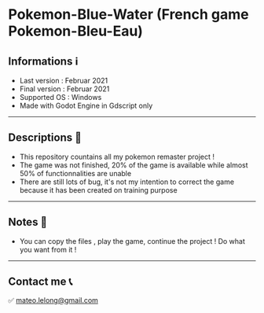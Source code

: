 # Pokemon-Blue-Water (French game Pokemon-Bleu-Eau)

## Informations ℹ️
- Last version : Februar 2021
- Final version : Februar 2021
- Supported OS : Windows
- Made with Godot Engine in Gdscript only
-------------------------------------------------------------------------------------------------------------------------------------------------------------------------
## Descriptions 🔎
 - This repository countains all my pokemon remaster project ! 
 - The game was not finished, 20% of the game is available while almost 50% of functionnalities are unable
 - There are still lots of bug, it's not my intention to correct the game because it has been created on training purpose
-------------------------------------------------------------------------------------------------------------------------------------------------------------------------
## Notes 📜
- You can copy the files , play the game, continue the project ! Do what you want from it !
-------------------------------------------------------------------------------------------------------------------------------------------------------------------------
## Contact me 📞
✅ mateo.lelong@gmail.com
